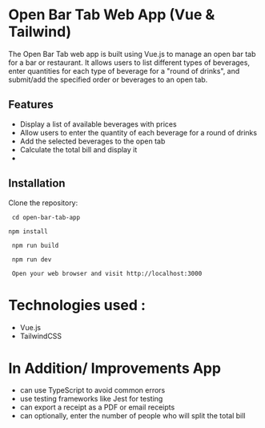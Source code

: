 # Open Bar Tab Web App (Vue & Tailwind)

The Open Bar Tab web app is built using Vue.js to manage an open bar tab for a bar or restaurant. It allows users to list different types of beverages, enter quantities for each type of beverage for a "round of drinks", and submit/add the specified order or beverages to an open tab.

## Features

- Display a list of available beverages with prices
- Allow users to enter the quantity of each beverage for a round of drinks
- Add the selected beverages to the open tab
- Calculate the total bill and display it
- 
## Installation
 Clone the repository:
```
 cd open-bar-tab-app
```

```
npm install
```

```
 npm run build
```

```
 npm run dev
```
```
 Open your web browser and visit http://localhost:3000
```

# Technologies used :

- Vue.js
- TailwindCSS

# In Addition/ Improvements App
- can use TypeScript to avoid common errors
- use testing frameworks like Jest for testing
- can export a receipt as a PDF or email receipts
- can optionally, enter the number of people who will split the total bill
